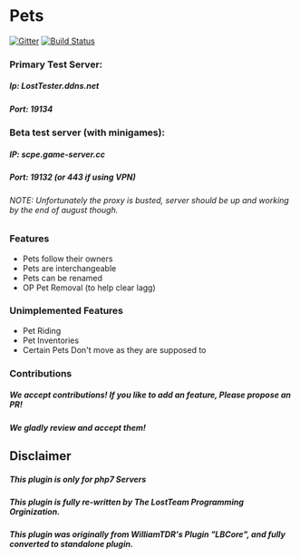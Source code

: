 # Pets
[![Gitter](https://badges.gitter.im/LostTeam/Pets.svg)](https://gitter.im/LostTeam/Pets?utm_source=badge&utm_medium=badge&utm_campaign=pr-badge)
[![Build Status](http://74.141.54.178:8080/job/Pets%20Plugin/badge/icon)](http://74.141.54.178:8080/job/Pets%20Plugin/)
### Primary Test Server:
##### Ip: LostTester.ddns.net
##### Port: 19134
### Beta test server (with minigames):
##### IP: scpe.game-server.cc
##### Port: 19132 (or 443 if using VPN)
###### NOTE: Unfortunately the proxy is busted, server should be up and working by the end of august though.
### Features
- Pets follow their owners
- Pets are interchangeable
- Pets can be renamed
- OP Pet Removal (to help clear lagg)

### Unimplemented Features
- Pet Riding
- Pet Inventories
- Certain Pets Don't move as they are supposed to

### Contributions
##### We accept contributions! If you like to add an feature, Please propose an PR!
##### We gladly review and accept them!

## Disclaimer
##### This plugin is only for php7 Servers
##### This plugin is fully re-written by The LostTeam Programming Orginization.
##### This plugin was originally from WilliamTDR's Plugin "LBCore", and fully converted to standalone plugin.
